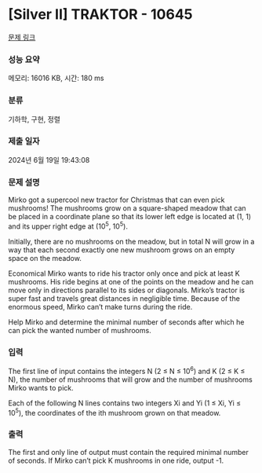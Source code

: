 # [Silver II] TRAKTOR - 10645 

[문제 링크](https://www.acmicpc.net/problem/10645) 

### 성능 요약

메모리: 16016 KB, 시간: 180 ms

### 분류

기하학, 구현, 정렬

### 제출 일자

2024년 6월 19일 19:43:08

### 문제 설명

<p>Mirko got a supercool new tractor for Christmas that can even pick mushrooms! The mushrooms grow on a square-shaped meadow that can be placed in a coordinate plane so that its lower left edge is located at (1, 1) and its upper right edge at (10<sup>5</sup>, 10<sup>5</sup>).</p>

<p>Initially, there are no mushrooms on the meadow, but in total N will grow in a way that each second exactly one new mushroom grows on an empty space on the meadow.</p>

<p>Economical Mirko wants to ride his tractor only once and pick at least K mushrooms. His ride begins at one of the points on the meadow and he can move only in directions parallel to its sides or diagonals. Mirko’s tractor is super fast and travels great distances in negligible time. Because of the enormous speed, Mirko can’t make turns during the ride.</p>

<p>Help Mirko and determine the minimal number of seconds after which he can pick the wanted number of mushrooms.</p>

### 입력 

 <p>The first line of input contains the integers N (2 ≤ N ≤ 10<sup>6</sup>) and K (2 ≤ K ≤ N), the number of mushrooms that will grow and the number of mushrooms Mirko wants to pick.</p>

<p>Each of the following N lines contains two integers Xi and Yi (1 ≤ Xi, Yi ≤ 10<sup>5</sup>), the coordinates of the ith mushroom grown on that meadow.</p>

### 출력 

 <p>The first and only line of output must contain the required minimal number of seconds. If Mirko can’t pick K mushrooms in one ride, output -1.</p>

